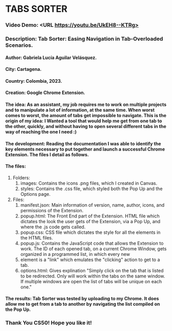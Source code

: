 # TABS SORTER
### Video Demo:  <URL https://youtu.be/UkEH8--KTRg>
### Description: Tab Sorter: Easing Navigation in Tab-Overloaded Scenarios.
#### Author: Gabriela Lucía Aguilar Velásquez.
#### City: Cartagena.
#### Country: Colombia, 2023.
#### Creation: Google Chrome Extension.
#### The idea: As an assistant, my job requires me to work on multiple projects and to manipulate a lot of information, at the same time. When  worst comes to worst, the amount of tabs get impossible to navigate. This is the origin of my idea: I Wanted a tool that would help me get from one tab to the other, quickly, and without having to open several different tabs in the way of reaching the one I need :)
#### The development: Reading the documentation I was able to identify the key elements necessary to put together and launch a successful Chrome Extension. The files I detail as follows.
#### The files:
1. Folders:
    1. images: Contains the icons .png files, which I created in Canvas.
    2. styles: Contains the .css file, which styled both the Pop Up and the Options page.
2. Files:
    1. manifest.json: Main information of version, name, author, icons, and permissions of the Extension.
    2. popup.html: The Front End part of the Extension. HTML file which dictates the look the user gets of the Extension, via a Pop Up, and where the .js code gets called.
    3. popup.css: CSS file which dictates the style for all the elements in the HTML files.
    4. popup.js: Contains the JavaScript code that allows the Extension to work. The ID of each opened tab, on a current Chrome Window, gets organized in a programmed list, in which every new <li> element is a "link" which emulates the "clicking" action to get to a tab.
    5. options.html: Gives explination "Simply click on the tab that is listed to be redirected. Only will work within the tabs on the same window. If multiple windows are open the list of tabs will be unique on each one."
#### The results: Tab Sorter was tested by uploading to my Chrome. It does allow me to get from a tab to another by navigating the list compiled on the Pop Up.
### Thank You CS50! Hope you like it!